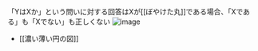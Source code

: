 
「YはXか」という問いに対する回答はXが[[ぼやけた丸]]である場合、「Xである」も「Xでない」も正しくない
![image](https://gyazo.com/12b5f8efd78dc73aaa69f16141d272a0/thumb/1000)
- [[濃い薄い円の図]]
